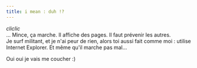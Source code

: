 ```yaml
---
title: i mean : duh !?
---
```


*cliclic*   
... Mince, ça marche. Il affiche des pages. Il faut prévenir les autres.  
Je surf militant, et je n'ai peur de rien, alors toi aussi fait comme moi :
utilise Internet Explorer. Et même qu'il marche pas mal...

Oui oui je vais me coucher :)

